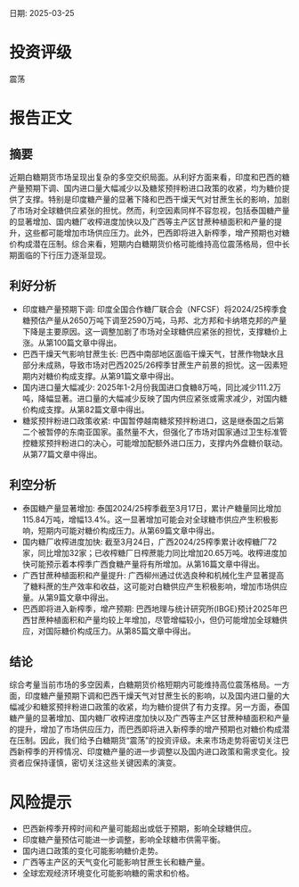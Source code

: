 
日期: 2025-03-25

# 投资评级

震荡

# 报告正文

## 摘要

近期白糖期货市场呈现出复杂的多空交织局面。从利好方面来看，印度和巴西的糖产量预期下调、国内进口量大幅减少以及糖浆预拌粉进口政策的收紧，均为糖价提供了支撑。特别是印度糖产量的显著下降和巴西干燥天气对甘蔗生长的影响，加剧了市场对全球糖供应紧张的担忧。然而，利空因素同样不容忽视，包括泰国糖产量的显著增加、国内糖厂收榨进度加快以及广西等主产区甘蔗种植面积和产量的提升，这些都可能增加市场供应压力。此外，巴西即将进入新榨季，增产预期也对糖价构成潜在压制。综合来看，短期内白糖期货价格可能维持高位震荡格局，但中长期面临的下行压力逐渐显现。

## 利好分析

* 印度糖产量预期下调: 印度全国合作糖厂联合会（NFCSF）将2024/25榨季食糖预估产量从2650万吨下调至2590万吨，马邦、北方邦和卡纳塔克邦的产量下降是主要原因。这一调整加剧了市场对全球糖供应紧张的担忧，支撑糖价上涨。从第100篇文章中得出。
* 巴西干燥天气影响甘蔗生长: 巴西中南部地区面临干燥天气，甘蔗作物缺水且部分未成熟，导致市场对巴西2025/26榨季甘蔗生产前景的担忧。这一因素短期内对糖价构成支撑。从第91篇文章中得出。
* 国内进口量大幅减少: 2025年1-2月份我国进口食糖8万吨，同比减少111.2万吨，降幅显著。进口量的大幅减少反映了国内供应紧张或需求减少，对国内糖价构成支撑。从第82篇文章中得出。
* 糖浆预拌粉进口政策收紧: 中国暂停越南糖浆预拌粉进口，这是继泰国之后第二个被暂停的东南亚国家。虽然量不大，但强化了市场对国家通过卫生标准管控糖浆预拌粉进口的决心，可能增加配额外进口压力，支撑内外盘糖价联动。从第77篇文章中得出。

## 利空分析

* 泰国糖产量显著增加: 泰国2024/25榨季截至3月17日，累计产糖量同比增加115.84万吨，增幅13.4%。这一显著增加可能会对全球糖市供应产生积极影响，短期内可能对糖价构成压力。从第69篇文章中得出。
* 国内糖厂收榨进度加快: 截至3月24日，广西2024/25榨季累计收榨糖厂72家，同比增加32家；已收榨糖厂日榨蔗能力同比增加20.65万吨。收榨进度加快可能预示着本榨季广西食糖产量将有所增加。从第16篇文章中得出。
* 广西甘蔗种植面积和产量提升: 广西柳州通过优选良种和机械化生产显著提高了糖料蔗的生产效率和收益，这可能对白糖供应产生积极影响，增加市场供应量。从第9篇文章中得出。
* 巴西即将进入新榨季，增产预期: 巴西地理与统计研究所(IBGE)预计2025年巴西甘蔗种植面积和产量均较上年增加，尽管增幅较小，但仍可能增加全球糖供应，对国际糖价构成压力。从第85篇文章中得出。

## 结论

综合考量当前市场的多空因素，白糖期货价格短期内可能维持高位震荡格局。一方面，印度糖产量预期下调和巴西干燥天气对甘蔗生长的影响，以及国内进口量的大幅减少和糖浆预拌粉进口政策的收紧，均为糖价提供了有力支撑。另一方面，泰国糖产量的显著增加、国内糖厂收榨进度加快以及广西等主产区甘蔗种植面积和产量的提升，增加了市场供应压力，而巴西即将进入新榨季的增产预期也对糖价构成潜在压制。因此，我们给予白糖期货“震荡”的投资评级。未来市场走势将密切关注巴西新榨季的开榨情况、印度糖产量的进一步调整以及国内进口政策和需求变化。投资者应保持谨慎，密切关注这些关键因素的演变。

# 风险提示

* 巴西新榨季开榨时间和产量可能超出或低于预期，影响全球糖供应。
* 印度糖产量预估可能进一步调整，影响全球糖市供需平衡。
* 国内进口政策的变化可能影响糖价走势。
* 广西等主产区的天气变化可能影响甘蔗生长和糖产量。
* 全球宏观经济环境变化可能影响糖的需求和价格。
